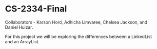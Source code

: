 # CS-2334-Final
Collaborators - Karson Hord, Adhicha Limvaree, Chelsea Jackson, and Daniel Huizar.

For this project we will be exploring the differences between a LinkedList and an ArrayList.
